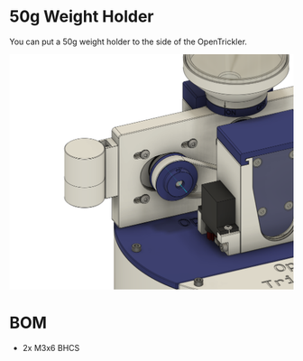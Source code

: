 # 50g Weight Holder

You can put a 50g weight holder to the side of the OpenTrickler. 

![preview](preview.png)

# BOM

* 2x M3x6 BHCS
